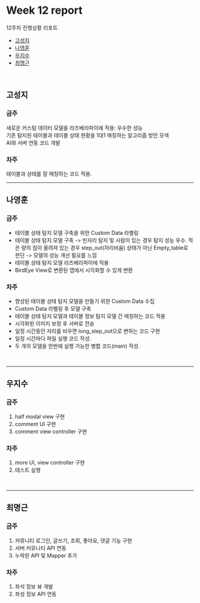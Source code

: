 # Week 12 report

12주차 진행상황 리포트

- [고성지](#고성지)
- [나영훈](#나영훈)
- [우지수](#우지수)
- [최명근](#최명근)

<br>


## 고성지
### 금주
새로운 커스텀 데이터 모델을 라즈베리파이에 적용: 우수한 성능 <br>
기존 탐지된 테이블과 테이블 상태 현황을 1대1 매칭하는 알고리즘 방안 모색 <br>
AI와 서버 연동 코드 개발
### 차주
테이블과 상태를 잘 매칭하는 코드 적용.
<br>

-----
## 나영훈
### 금주
- 테이블 상태 탐지 모델 구축을 위한 Custom Data 라벨링
- 테이블 상태 탐지 모델 구축 -> 빈자리 탐지 및 사람이 있는 경우 탐지 성능 우수.  적은 량의 짐이 올려져 있는 경우 step_out(자리비움) 상태가 아닌 Empty_table로 판단 -> 모델의 성능 개선 필요를 느낌
- 테이블 상태 탐지 모델 라즈베리파이에 적용
- BirdEye View로 변환된 앱에서 시각화할 수 있게 변환

### 차주
- 향샹된 테이블 상태 탐지 모델을 만들기 위한 Custom Data 수집
- Custom Data 라벨링 후 모델 구축
- 테이블 상태 탐지 모델과 테이블 정보 탐지 모델 간 매칭하는 코드 적용
- 시각화된 이미지 보정 후 서버로 전송
- 일정 시간동안 자리를 비우면 long_step_out으로 변하는 코드 구현
- 일정 시간마다 파일 실행 코드 작성.
- 두 개의 모델을 한번에 실행 가능한 병합 코드(main) 작성.

<br>

-----

## 우지수
### 금주

1. half modal view 구현
2. comment UI 구현
3. comment view controller 구현

### 차주

1. more UI, view controller 구현
2. 테스트 실행

<br>

-----
## 최명근
### 금주

1. 커뮤니티 로그인, 글쓰기, 조회, 좋아요, 댓글 기능 구현
2. 서버 커뮤니티 API 연동
3. 누락된 API 및 Mapper 추가

### 차주

1. 좌석 정보 뷰 개발
2. 좌성 정보 API 연동

<br>
